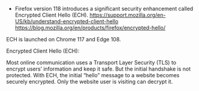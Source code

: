 - Firefox version 118 introduces a significant security enhancement called Encrypted Client Hello (ECH).
  https://support.mozilla.org/en-US/kb/understand-encrypted-client-hello
  https://blog.mozilla.org/en/products/firefox/encrypted-hello/

ECH is launched on Chrome 117 and Edge 108.

Encrypted Client Hello (ECH):

Most online communication uses a Transport Layer Security (TLS) to encrypt users’ information and keep it safe. But the initial handshake is not protected.
With ECH, the initial “hello” message to a website becomes securely encrypted. Only the website user is visiting can decrypt it.

